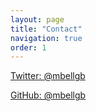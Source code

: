 ```yaml
---
layout: page
title: "Contact"
navigation: true
order: 1
---
```


[Twitter: @mbellgb](https://twitter.com/mbellgb)

[GitHub: @mbellgb](https://github.com/mbellgb)
